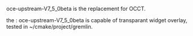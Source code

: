 oce-upstream-V7_5_0beta is the replacement for OCCT.

the : oce-upstream-V7_5_0beta is capable of transparant widget overlay, tested in ~/cmake/project/gremlin.
